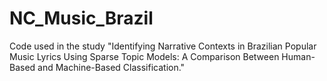 # NC_Music_Brazil
Code used in the study "Identifying Narrative Contexts in Brazilian Popular Music Lyrics Using Sparse Topic Models: A Comparison Between Human-Based and Machine-Based Classification."
